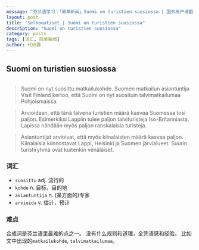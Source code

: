 ```yaml
---
message: "芬兰语学习：「简单新闻」Suomi on turistien suosiossa | 国外用户请戳：https://goo.gl/VJWMyI， 天朝用户请戳：http://opisuomea.com/posts/2016/11/16/Suomi-on-turistien-suosiossa "
layout: post
title: "Selkouutiset | Suomi on turistien suosiossa"
description: "Suomi on turistien suosiossa"
category: posts
tags: [词汇, 简单新闻]
author: 代码君
---
```


## Suomi on turistien suosiossa

<figure>
<a href="http://img.yle.fi/uutiset/rovaniemi/article8681697.ece/ALTERNATES/w580h326/Kuvagalleria%20Yle%20Rovaniemi%20tykkylumi%20revontulet%2017022016"><img src="http://img.yle.fi/uutiset/rovaniemi/article8681697.ece/ALTERNATES/w580h326/Kuvagalleria%20Yle%20Rovaniemi%20tykkylumi%20revontulet%2017022016" alt=""></a>
</figure>

> Suomi on nyt suosittu matkailukohde. Suomen matkailun asiantuntija Visit Finland kertoo, että Suomi on nyt suosituin talvimatkailumaa Pohjoismaissa. 

> Arvioidaan, että tänä talvena turistien määrä kasvaa Suomessa tosi paljon. Esimerkiksi Lappiin tulee paljon talvituristeja Iso-Britanniasta. Lapissa nähdään myös paljon ranskalaisia turisteja. 

> Asiantuntijat arvioivat, että myös kiinalaisten määrä kasvaa paljon. Kiinalaisia kiinnostavat Lappi, Helsinki ja Suomen järvialueet. Suurin turistiryhmä ovat kuitenkin venäläiset. 

### 词汇

- `suosittu` adj. 流行的
- `kohde` n. 目标，目的地
- `asiantuntija` n. (某方面的)专家
- `arvioida` v. 估计，预计

### 难点

合成词是芬兰语里最难的点之一。 没有什么规则和道理，全凭语感和经验。
比如文中出现的`matkailukohde`, `talvimatkailumaa`。
